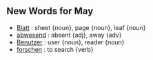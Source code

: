 ## New Words for May

- [Blatt](http://www.dict.cc/?s=Blatt) : sheet {noun}, page {noun}, leaf {noun}
- [abwesend](http://www.dict.cc/?s=abwesend) : absent {adj}, away {adv}
- [Benutzer](http://www.dict.cc/?s=Benutzer) : user {noun}, reader {noun}
- [forschen](http://www.dict.cc/?s=forschen) : to search {verb}
